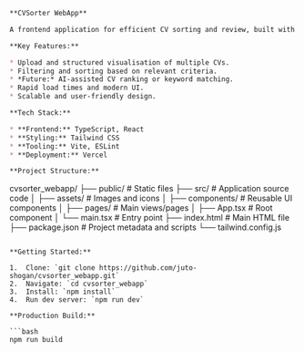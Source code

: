 ```markdown
**CVSorter WebApp**

A frontend application for efficient CV sorting and review, built with Vite, TypeScript, and Tailwind CSS for a fast and responsive user experience.

**Key Features:**

* Upload and structured visualisation of multiple CVs.
* Filtering and sorting based on relevant criteria.
* *Future:* AI-assisted CV ranking or keyword matching.
* Rapid load times and modern UI.
* Scalable and user-friendly design.

**Tech Stack:**

* **Frontend:** TypeScript, React
* **Styling:** Tailwind CSS
* **Tooling:** Vite, ESLint
* **Deployment:** Vercel

**Project Structure:**

```
cvsorter_webapp/
├── public/         # Static files
├── src/            # Application source code
│   ├── assets/     # Images and icons
│   ├── components/ # Reusable UI components
│   ├── pages/      # Main views/pages
│   ├── App.tsx     # Root component
│   └── main.tsx    # Entry point
├── index.html      # Main HTML file
├── package.json    # Project metadata and scripts
└── tailwind.config.js
```

**Getting Started:**

1.  Clone: `git clone https://github.com/juto-shogan/cvsorter_webapp.git`
2.  Navigate: `cd cvsorter_webapp`
3.  Install: `npm install`
4.  Run dev server: `npm run dev`

**Production Build:**

```bash
npm run build
```
